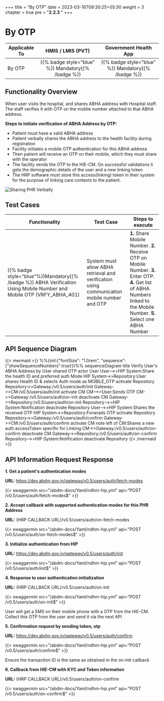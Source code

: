 +++
title = "By OTP"
date = 2023-03-16T09:30:25+05:30
weight = 3
chapter = true
pre = "<b>2.2.3 </b>"
+++

# By OTP

|  Applicable To                             |   HMIS / LMIS (PVT)  |   Government Health App  |    
|-------------------------------|:----------------------:|:--------------------:|
|   By OTP                      |  {{% badge style="blue" %}} Mandatory{{% /badge %}}       |  {{% badge style="blue" %}} Mandatory{{% /badge %}}        |  

## Functionality Overview

When user visits the hospital, and shares ABHA address with Hospital staff. The staff verifies it with OTP on the mobile number attached to that ABHA address.

**Steps to initiate verification of ABHA Address by OTP:**
- Patient must have a valid ABHA address
- Patient verbally shares the ABHA address to the health facility during registration
- Facility initiates a mobile OTP authentication for this ABHA address
- Then patient will receive an OTP on their mobile, which they must share with the operator 
- The facility sends the OTP to the HIE-CM. On successful validations it gets the demographic details of the user and a new linking token 
- The HRP software must store this access(linking) token in their system for the purpose of linking care contexts to the patient.

![Sharing PHR Verbally](/abdm-docs/img/share_phr_verbally.PNG)

## Test Cases

Functionality|Test Case|Steps to execute|
| ----- | ----- | ----- |
{{% badge style="blue"%}}Mandatory{{% /badge %}} ABHA Verification Using Mobile Number and Mobile OTP (VRFY_ABHA_401)|System must allow ABHA retrieval and verification using communication mobile number and OTP|**1.** Share Mobile Number. **2.** Receive OTP on Mobile Number. **3.** Enter OTP. **4.** Get list of ABHA Numbers linked to the Mobile Number. **5.** Select one ABHA Number|


## API Sequence Diagram

{{< mermaid >}}
%%{init:{"fontSize": "1.0rem", "sequence":{"showSequenceNumbers":true}}}%%
sequenceDiagram
title Verify User's ABHA Address by User shared OTP
actor User
User-->>HIP System:Share the health ID and preferred auth Mode
HIP System->>Repository:User shares Health ID & selects Auth mode as MOBILE_OTP
activate Repository
Repository->>Gateway:/v0.5/users/auth/init
Gateway->>CM:/v0.5/users/auth/init
activate CM
CM-->>User:Sends OTP
CM->>Gateway:/v0.5/users/auth/on-init
deactivate CM
Gateway->>Repository:/v0.5/users/auth/on-init
Repository-->>HIP System:Notification
deactivate Repository
User-->>HIP System:Shares the received OTP
HIP System->>Repository:Forwrads OTP
activate Repository
Repository->>Gateway:/v0.5/users/auth/confirm
Gateway->>CM:/v0.5/users/auth/confirm
activate CM
note left of CM:Shares a new auth.accessToken specific for Linking
CM->>Gateway:/v0.5/users/auth/on-confirm
deactivate CM
Gateway->>Repository:/v0.5/users/auth/on-confirm
Repository-->>HIP System:Notification
deactivate Repository
{{< /mermaid >}}


## API Information Request Response 


**1. Get a patient's authentication modes**

**URL:** https://dev.abdm.gov.in/gateway/v0.5/users/auth/fetch-modes

{{< swaggermin src="/abdm-docs/Yaml/ndhm-hip.yml" api="POST /v0.5/users/auth/fetch-modes$" >}}

**2. Accept callback with supported authentication modes for this PHR Address**

**URL:** {HRP CALLBACK URL}/v0.5/users/auth/on-fetch-modes

{{< swaggermin src="/abdm-docs/Yaml/ndhm-hip.yml" api="POST /v0.5/users/auth/on-fetch-modes$" >}}

**3. Initialize authentication from HIP**

**URL:** https://dev.abdm.gov.in/gateway/v0.5/users/auth/init

{{< swaggermin src="/abdm-docs/Yaml/ndhm-hip.yml" api="POST /v0.5/users/auth/init$" >}}


**4. Response to user authentication initialization**

**URL:** {HRP CALLBACK URL}/v0.5/users/auth/on-init

{{< swaggermin src="/abdm-docs/Yaml/ndhm-hip.yml" api="POST /v0.5/users/auth/on-init$" >}}

User will get a SMS on their mobile phone with a OTP from the HIE-CM. Collect this OTP from the user and send it via the next API

**5. Confirmation request by sending token, otp**

**URL:** https://dev.abdm.gov.in/gateway/v0.5/users/auth/confirm

{{< swaggermin src="/abdm-docs/Yaml/ndhm-hip.yml" api="POST /v0.5/users/auth/confirm$" >}}

Ensure the transaction ID is the same as obtained in the on-init callback

**6. Callback from HIE-CM with KYC and Token information**

**URL:** {HRP CALLBACK URL}/v0.5/users/auth/on-confirm

{{< swaggermin src="/abdm-docs/Yaml/ndhm-hip.yml" api="POST /v0.5/users/auth/on-confirm$" >}}


